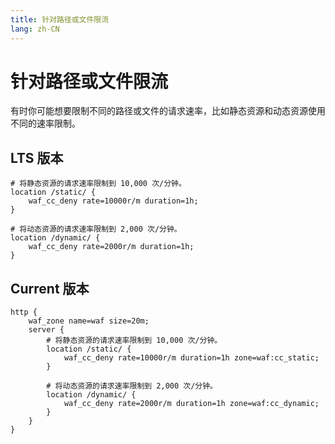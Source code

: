 ```yaml
---
title: 针对路径或文件限流
lang: zh-CN
---
```


# 针对路径或文件限流

有时你可能想要限制不同的路径或文件的请求速率，比如静态资源和动态资源使用不同的速率限制。

## LTS 版本

```nginx
# 将静态资源的请求速率限制到 10,000 次/分钟。
location /static/ {
    waf_cc_deny rate=10000r/m duration=1h;
}

# 将动态资源的请求速率限制到 2,000 次/分钟。
location /dynamic/ {
    waf_cc_deny rate=2000r/m duration=1h;
}
```

## Current 版本

```nginx
http {
    waf_zone name=waf size=20m;
    server {
        # 将静态资源的请求速率限制到 10,000 次/分钟。
        location /static/ {
            waf_cc_deny rate=10000r/m duration=1h zone=waf:cc_static;
        }

        # 将动态资源的请求速率限制到 2,000 次/分钟。
        location /dynamic/ {
            waf_cc_deny rate=2000r/m duration=1h zone=waf:cc_dynamic;
        }
    }
}
```
